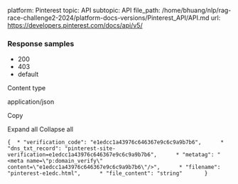 platform: Pinterest
topic: API
subtopic: API
file_path: /home/bhuang/nlp/rag-race-challenge2-2024/platform-docs-versions/Pinterest_API/API.md
url: https://developers.pinterest.com/docs/api/v5/

### Response samples

* 200
* 403
* default

Content type

application/json

Copy

Expand all Collapse all

`{  * "verification_code": "e1edcc1a43976c646367e9c6c9a9b7b6",      * "dns_txt_record": "pinterest-site-verification=e1edcc1a43976c646367e9c6c9a9b7b6",      * "metatag": "<meta name=\"p:domain_verify\" content=\"e1edcc1a43976c646367e9c6c9a9b7b6\"/>",      * "filename": "pinterest-e1edc.html",      * "file_content": "string"       }`